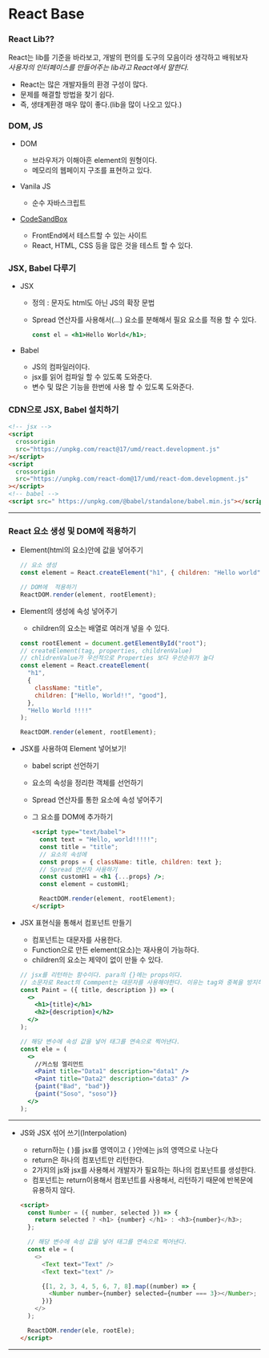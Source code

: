 # React Base

### React Lib??

React는 lib를 기준을 바라보고, 개발의 편의를 도구의 모음이라 생각하고 배워보자  
_사용자의 인터페이스를 만들어주는 lib라고 React에서 말한다._

- React는 많은 개발자들의 환경 구성이 많다.
- 문제를 해결할 방법을 찾기 쉽다.
- 즉, 생태계환경 매우 많이 좋다.(lib을 많이 나오고 있다.)

### DOM, JS

- DOM

  - 브라우저가 이해아흔 element의 원형이다.
  - 메모리의 웹페이지 구조를 표현하고 있다.

- Vanila JS

  - 순수 자바스크립트

- [CodeSandBox](https://codesandbox.io/)

  - FrontEnd에서 테스트할 수 있는 사이트
  - React, HTML, CSS 등을 많은 것을 테스트 할 수 있다.

### JSX, Babel 다루기

- JSX

  - 정의 : 문자도 html도 아닌 JS의 확장 문법
  - Spread 연산자를 사용해서(...) 요소를 분해해서 필요 요소를 적용 할 수 있다.

    ```jsx
    const el = <h1>Hello World</h1>;
    ```

- Babel
  - JS의 컴파일러이다.
  - jsx를 읽어 컴파일 할 수 있도록 도와준다.
  - 변수 및 많은 기능을 한번에 사용 할 수 있도록 도와준다.

### CDN으로 JSX, Babel 설치하기

```html
<!-- jsx -->
<script
  crossorigin
  src="https://unpkg.com/react@17/umd/react.development.js"
></script>
<script
  crossorigin
  src="https://unpkg.com/react-dom@17/umd/react-dom.development.js"
></script>
<!-- babel -->
<script src=" https://unpkg.com/@babel/standalone/babel.min.js"></script>
```

---

### React 요소 생성 및 DOM에 적용하기

- Element(html의 요소)안에 값을 넣어주기

  ```jsx
  // 요소 생성
  const element = React.createElement("h1", { children: "Hello world" });

  // DOM에  적용하기
  ReactDOM.render(element, rootElement);
  ```

- Element의 생성에 속성 넣어주기

  - children의 요소는 배열로 여러개 넣을 수 있다.

  ```jsx
  const rootElement = document.getElementById("root");
  // createElement(tag, properties, childrenValue)
  // chlidrenValue가 우선적으로 Properties 보다 우선순위가 높다
  const element = React.createElement(
    "h1",
    {
      className: "title",
      children: ["Hello, World!!", "good"],
    },
    "Hello World !!!!"
  );

  ReactDOM.render(element, rootElement);
  ```

- JSX를 사용하여 Element 넣어보기!

  - babel script 선언하기
  - 요소의 속성을 정리한 객체를 선언하기
  - Spread 연산자를 통한 요소에 속성 넣어주기
  - 그 요소를 DOM에 추가하기

    ```html
    <script type="text/babel">
      const text = "Hello, world!!!!!";
      const title = "title";
      // 요소의 속성에
      const props = { className: title, children: text };
      // Spread 연산자 사용하기
      const customH1 = <h1 {...props} />;
      const element = customH1;

      ReactDOM.render(element, rootElement);
    </script>
    ```

- JSX 표현식을 통해서 컴포넌트 만들기

  - 컴포넌트는 대문자를 사용한다.
  - Function으로 만든 element(요소)는 재사용이 가능하다.
  - children의 요소는 제약이 없이 만들 수 있다.

  ```jsx
  // jsx를 리턴하는 함수이다. para의 {}에는 props이다.
  // 소문자로 React의 Commpent는 대문자를 사용해야한다. 이유는 tag와 중복을 방지하기 위해서
  const Paint = ({ title, description }) => (
    <>
      <h1>{title}</h1>
      <h2>{description}</h2>
    </>
  );

  // 해당 변수에 속성 값을 넣어 태그를 연속으로 찍어낸다.
  const ele = (
    <>
      //커스텀 엘리먼트
      <Paint title="Data1" description="data1" />
      <Paint title="Data2" description="data3" />
      {paint("Bad", "bad")}
      {paint("Soso", "soso")}
    </>
  );
  ```

---

- JS와 JSX 섞어 쓰기(Interpolation)

  - return하는 ( )를 jsx를 영역이고 { }안에는 js의 영역으로 나눈다
  - return은 하나의 컴포넌트만 리턴한다.
  - 2가지의 js와 jsx를 사용해서 개발자가 필요하는 하나의 컴포넌트를 생성한다.
  - 컴포넌트는 return이용해서 컴포넌트를 사용해서, 리턴하기 때문에 반복문에 유용하지 않다.

  ```html
  <script>
    const Number = ({ number, selected }) => {
      return selected ? <h1> {number} </h1> : <h3>{number}</h3>;
    };

    // 해당 변수에 속성 값을 넣어 태그를 연속으로 찍어낸다.
    const ele = (
      <>
        <Text text="Text" />
        <Text text="text" />

        {[1, 2, 3, 4, 5, 6, 7, 8].map((number) => {
          <Number number={number} selected={number === 3}></Number>;
        })}
      </>
    );

    ReactDOM.render(ele, rootEle);
  </script>
  ```

---
